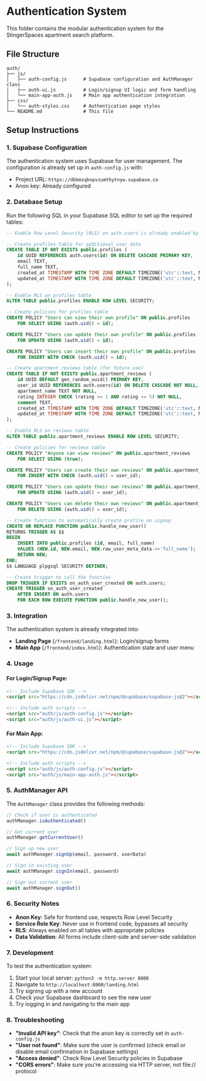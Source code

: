 # Authentication System

This folder contains the modular authentication system for the StingerSpaces apartment search platform.

## File Structure

```
auth/
├── js/
│   ├── auth-config.js      # Supabase configuration and AuthManager class
│   ├── auth-ui.js          # Login/signup UI logic and form handling
│   └── main-app-auth.js    # Main app authentication integration
├── css/
│   └── auth-styles.css     # Authentication page styles
└── README.md               # This file
```

## Setup Instructions

### 1. Supabase Configuration

The authentication system uses Supabase for user management. The configuration is already set up in `auth-config.js` with:
- Project URL: `https://dbkmzqknpvzumthytnyw.supabase.co`
- Anon key: Already configured

### 2. Database Setup

Run the following SQL in your Supabase SQL editor to set up the required tables:

```sql
-- Enable Row Level Security (RLS) on auth.users is already enabled by default

-- Create profiles table for additional user data
CREATE TABLE IF NOT EXISTS public.profiles (
    id UUID REFERENCES auth.users(id) ON DELETE CASCADE PRIMARY KEY,
    email TEXT,
    full_name TEXT,
    created_at TIMESTAMP WITH TIME ZONE DEFAULT TIMEZONE('utc'::text, NOW()) NOT NULL,
    updated_at TIMESTAMP WITH TIME ZONE DEFAULT TIMEZONE('utc'::text, NOW()) NOT NULL
);

-- Enable RLS on profiles table
ALTER TABLE public.profiles ENABLE ROW LEVEL SECURITY;

-- Create policies for profiles table
CREATE POLICY "Users can view their own profile" ON public.profiles
    FOR SELECT USING (auth.uid() = id);

CREATE POLICY "Users can update their own profile" ON public.profiles
    FOR UPDATE USING (auth.uid() = id);

CREATE POLICY "Users can insert their own profile" ON public.profiles
    FOR INSERT WITH CHECK (auth.uid() = id);

-- Create apartment reviews table (for future use)
CREATE TABLE IF NOT EXISTS public.apartment_reviews (
    id UUID DEFAULT gen_random_uuid() PRIMARY KEY,
    user_id UUID REFERENCES auth.users(id) ON DELETE CASCADE NOT NULL,
    apartment_name TEXT NOT NULL,
    rating INTEGER CHECK (rating >= 1 AND rating <= 5) NOT NULL,
    comment TEXT,
    created_at TIMESTAMP WITH TIME ZONE DEFAULT TIMEZONE('utc'::text, NOW()) NOT NULL,
    updated_at TIMESTAMP WITH TIME ZONE DEFAULT TIMEZONE('utc'::text, NOW()) NOT NULL
);

-- Enable RLS on reviews table
ALTER TABLE public.apartment_reviews ENABLE ROW LEVEL SECURITY;

-- Create policies for reviews table
CREATE POLICY "Anyone can view reviews" ON public.apartment_reviews
    FOR SELECT USING (true);

CREATE POLICY "Users can create their own reviews" ON public.apartment_reviews
    FOR INSERT WITH CHECK (auth.uid() = user_id);

CREATE POLICY "Users can update their own reviews" ON public.apartment_reviews
    FOR UPDATE USING (auth.uid() = user_id);

CREATE POLICY "Users can delete their own reviews" ON public.apartment_reviews
    FOR DELETE USING (auth.uid() = user_id);

-- Create function to automatically create profile on signup
CREATE OR REPLACE FUNCTION public.handle_new_user()
RETURNS TRIGGER AS $$
BEGIN
    INSERT INTO public.profiles (id, email, full_name)
    VALUES (NEW.id, NEW.email, NEW.raw_user_meta_data->>'full_name');
    RETURN NEW;
END;
$$ LANGUAGE plpgsql SECURITY DEFINER;

-- Create trigger to call the function
DROP TRIGGER IF EXISTS on_auth_user_created ON auth.users;
CREATE TRIGGER on_auth_user_created
    AFTER INSERT ON auth.users
    FOR EACH ROW EXECUTE FUNCTION public.handle_new_user();
```

### 3. Integration

The authentication system is already integrated into:

- **Landing Page** (`/frontend/landing.html`): Login/signup forms
- **Main App** (`/frontend/index.html`): Authentication state and user menu

### 4. Usage

#### For Login/Signup Page:
```html
<!-- Include Supabase SDK -->
<script src="https://cdn.jsdelivr.net/npm/@supabase/supabase-js@2"></script>

<!-- Include auth scripts -->
<script src="auth/js/auth-config.js"></script>
<script src="auth/js/auth-ui.js"></script>
```

#### For Main App:
```html
<!-- Include Supabase SDK -->
<script src="https://cdn.jsdelivr.net/npm/@supabase/supabase-js@2"></script>

<!-- Include auth scripts -->
<script src="auth/js/auth-config.js"></script>
<script src="auth/js/main-app-auth.js"></script>
```

### 5. AuthManager API

The `AuthManager` class provides the following methods:

```javascript
// Check if user is authenticated
authManager.isAuthenticated()

// Get current user
authManager.getCurrentUser()

// Sign up new user
await authManager.signUp(email, password, userData)

// Sign in existing user
await authManager.signIn(email, password)

// Sign out current user
await authManager.signOut()
```

### 6. Security Notes

- **Anon Key**: Safe for frontend use, respects Row Level Security
- **Service Role Key**: Never use in frontend code, bypasses all security
- **RLS**: Always enabled on all tables with appropriate policies
- **Data Validation**: All forms include client-side and server-side validation

### 7. Development

To test the authentication system:

1. Start your local server: `python3 -m http.server 8000`
2. Navigate to `http://localhost:8000/landing.html`
3. Try signing up with a new account
4. Check your Supabase dashboard to see the new user
5. Try logging in and navigating to the main app

### 8. Troubleshooting

- **"Invalid API key"**: Check that the anon key is correctly set in `auth-config.js`
- **"User not found"**: Make sure the user is confirmed (check email or disable email confirmation in Supabase settings)
- **"Access denied"**: Check Row Level Security policies in Supabase
- **"CORS errors"**: Make sure you're accessing via HTTP server, not file:// protocol